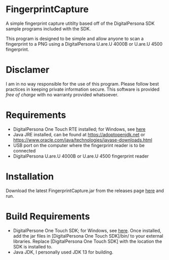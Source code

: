 # FingerprintCapture
A simple fingerprint capture utitilty based off of the DigitalPersona SDK sample programs included with the SDK.

This program is designed to be simple and allow anyone to scan a fingerprint to a PNG using a DigitalPersona U.are.U 4000B or U.are.U 4500 fingerprint.

# Disclamer
I am in no way responsible for the use of this program. Please follow best practices in keeping private information secure. This software is provided *free of charge* with no warranty provided whatsoever.

# Requirements
- DigitalPersona One Touch RTE installed; for Windows, see [here](https://github.com/iamonuwa/Digital-Persona-SDK)
- Java JRE installed, can be found at https://adoptopenjdk.net or https://www.oracle.com/java/technologies/javase-downloads.html
- USB port on the computer where the fingerprint reader is to be connected
- DigitalPersona U.are.U 4000B or U.are.U 4500 fingerprint reader

# Installation
Download the latest FingerprintCapture.jar from the releases page [here](https://github.com/kylejcharlton/FIngerprintCapture/releases) and run.

# Build Requirements
- DigitalPersone One Touch SDK; for Windows, see [here](https://github.com/iamonuwa/Digital-Persona-SDK). Once installed, add the jar files in [DigitalPersona One Touch SDK]/bin/ to your external libraries. Replace [DigitalPersona One Touch SDK] with the location the SDK is installed to.
- Java JDK, I personally used JDK 13 for building.

